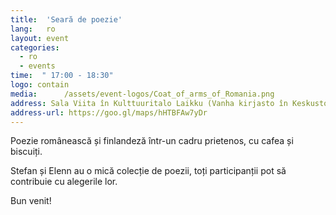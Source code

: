```yaml
---
title:  'Seară de poezie'
lang:   ro
layout: event
categories:
  - ro
  - events
time:  " 17:00 - 18:30"
logo: contain
media:      /assets/event-logos/Coat_of_arms_of_Romania.png
address: Sala Viita în Kulttuuritalo Laikku (Vanha kirjasto în Keskustori)
address-url: https://goo.gl/maps/hHTBFAw7yDr
---
```


Poezie românească și finlandeză într-un cadru prietenos, cu cafea și biscuiți.

Stefan și Elenn au o mică colecție de poezii, toți participanții pot să contribuie cu alegerile lor.

Bun venit!